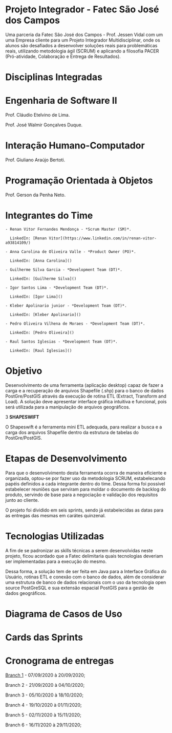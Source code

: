 # **Projeto Integrador - Fatec São José dos Campos**

Uma parceria da Fatec São José dos Campos - Prof. Jessen Vidal com um uma Empresa cliente para um Projeto Integrador Multidisciplinar, onde os alunos são desafiados a desenvolver soluções reais para problemáticas reais, utilizando metodologia ágil (SCRUM) e aplicando a filosofia PACER (Pró-atividade, Colaboração e Entrega de Resultados).


# **Disciplinas Integradas**

  # **Engenharia de Software II**
  
  Prof. Cláudio Etelvino de Lima.
  
  Prof. José Walmir Gonçalves Duque.
  
  # **Interação Humano-Computador**
  
  Prof. Giuliano Araújo Bertoti.
  
  # **Programação Orientada à Objetos**
  
  Prof. Gerson da Penha Neto.
  
  
  # **Integrantes do Time**
  
    - Renan Vitor Fernandes Mendonça - *Scrum Master (SM)*.
    
      LinkedIn: [Renan Vitor](https://www.linkedin.com/in/renan-vitor-a93814109/)
      
    - Anna Carolina de Oliveira Valle - *Product Owner (PO)*.
    
      LinkedIn: [Anna Carolina]()
      
    - Guilherme Silva Garcia - *Development Team (DT)*.
    
      LinkedIn: [Guilherme Silva]()
      
    - Igor Santos Lima - *Development Team (DT)*.
    
      LinkedIn: [Igor Lima]()
      
    - Kleber Apolinario junior - *Development Team (DT)*.
    
      LinkedIn: [Kleber Apolinario]()
      
    - Pedro Oliveira Vilhena de Moraes - *Development Team (DT)*.
    
      LinkedIn: [Pedro Oliveira]()
      
    - Raul Santos Iglesias - *Development Team (DT)*.
    
      LinkedIn: [Raul Iglesias]()


# **Objetivo**

Desenvolvimento de uma ferramenta (aplicação desktop) capaz de fazer a carga e a recuperação de arquivos Shapefile (.shp) para o banco de dados PostGre/PostGIS através da execução de rotina ETL (Extract, Transform and Load). A solução deve apresentar interface gráfica intuitiva e funcional, pois será utilizada para a manipulação de arquivos geográficos.


3 **SHAPESWIFT**

O Shapeswift é a ferramenta mini ETL adequada, para realizar a busca e a carga dos arquivos Shapefile dentro da estrutura de tabelas do PostGre/PostGIS.

# **Etapas de Desenvolvimento**

Para que o desenvolvimento desta ferramenta ocorra de maneira eficiente e organizada, optou-se por fazer uso da metodologia SCRUM, estabelecando papéis definidos a cada integrante dentro do time. Dessa forma foi possível estabelecer reuniões que serviram para moldar o documento de backlog do produto, servindo de base para a negociação e validação dos requisitos junto ao cliente.

O projeto foi dividido em seis sprints, sendo já estabelecidas as datas para as entregas das mesmas em carátes quinzenal.

# **Tecnologias Utilizadas**

A fim de se padronizar as skills técnicas a serem desenvolvidas neste projeto, ficou acordado que a Fatec delimitaria quais tecnologias deveriam ser implementadas para a execução do mesmo.

Dessa forma, a solução tem de ser feita em Java para a Interface Gráfica do Usuário, rotinas ETL e conexão com o banco de dados, além de considerar uma estrutura de banco de dados relacionais com o uso da tecnologia open source PostGreSQL e sua extensão espacial PostGIS para a gestão de dados geográficos.


# **Diagrama de Casos de Uso**


# **Cards das Sprints**


# **Cronograma de entregas**

[Branch 1](https://github.com/3pi-fatec-visiona/ETL_Visiona/tree/master/Branch%201) - 07/09/2020 à 20/09/2020;

Branch 2 - 21/09/2020 à 04/10/2020;

Branch 3 - 05/10/2020 à 18/10/2020;

Branch 4 - 19/10/2020 à 01/11/2020;

Branch 5 - 02/11/2020 à 15/11/2020;

Branch 6 - 16/11/2020 à 29/11/2020;
  
 
